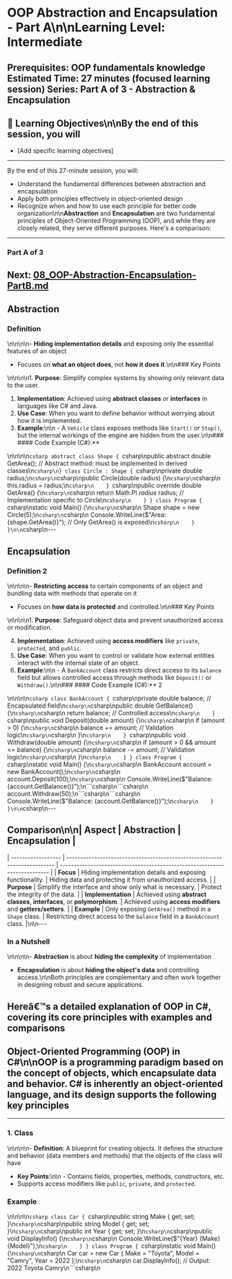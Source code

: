 # OOP Abstraction and Encapsulation - Part A\n\n**Learning Level**: Intermediate

**Prerequisites**: OOP fundamentals knowledge
**Estimated Time**: 27 minutes (focused learning session)
**Series**: Part A of 3 - Abstraction & Encapsulation
---

## 🎯 Learning Objectives\n\nBy the end of this session, you will

- [Add specific learning objectives]

---
By the end of this 27-minute session, you will:

- Understand the fundamental differences between abstraction and encapsulation
- Apply both principles effectively in object-oriented design
- Recognize when and how to use each principle for better code organization\n\n**Abstraction** and **Encapsulation** are two fundamental principles of Object-Oriented Programming (OOP), and while they are closely related, they serve different purposes. Here's a comparison:

---

### Part A of 3

Next: [08_OOP-Abstraction-Encapsulation-PartB.md](08_OOP-Abstraction-Encapsulation-PartB.md)
---

## **Abstraction**

### Definition

\n\n\n\n- **Hiding implementation details** and exposing only the essential features of an object

- Focuses on **what an object does**, not **how it does it**.\n\n### Key Points

\n\n\n\n1. **Purpose**: Simplify complex systems by showing only relevant data to the user.

1. **Implementation**: Achieved using **abstract classes** or **interfaces** in languages like C# and Java.
2. **Use Case**: When you want to define behavior without worrying about how it is implemented.
3. **Example**:\n\n   - A `Vehicle` class exposes methods like `Start()` or `Stop()`, but the internal workings of the engine are hidden from the user.\n\n### #### Code Example (C#):**

\n\n\n\n```csharp
abstract class Shape {
```csharp\npublic abstract double GetArea(); // Abstract method: must be implemented in derived classes\n```csharp\n}
class Circle : Shape {
```csharp\nprivate double radius;\n```csharp\n```csharp\npublic Circle(double radius) {\n```csharp\n```csharp\n    this.radius = radius;\n```csharp\n    }
```csharp\npublic override double GetArea() {\n```csharp\n```csharp\n    return Math.PI *radius* radius; // Implementation specific to Circle\n```csharp\n    }
}
class Program {
```csharp\nstatic void Main() {\n```csharp\n```csharp\n    Shape shape = new Circle(5);\n```csharp\n```csharp\n    Console.WriteLine($"Area: {shape.GetArea()}"); // Only GetArea() is exposed\n```csharp\n    }
}\n\n```csharp\n---

## **Encapsulation**

### Definition 2

\n\n\n\n- **Restricting access** to certain components of an object and bundling data with methods that operate on it

- Focuses on **how data is protected** and controlled.\n\n### Key Points

\n\n\n\n1. **Purpose**: Safeguard object data and prevent unauthorized access or modification.

4. **Implementation**: Achieved using **access modifiers** like `private`, `protected`, and `public`.
5. **Use Case**: When you want to control or validate how external entities interact with the internal state of an object.
6. **Example**:\n\n   - A `BankAccount` class restricts direct access to its `balance` field but allows controlled access through methods like `Deposit()` or `Withdraw()`.\n\n### #### Code Example (C#):** 2

\n\n\n\n```csharp
class BankAccount {
```csharp\nprivate double balance; // Encapsulated field\n```csharp\n```csharp\npublic double GetBalance() {\n```csharp\n```csharp\n    return balance; // Controlled access\n```csharp\n    }
```csharp\npublic void Deposit(double amount) {\n```csharp\n```csharp\n    if (amount > 0) {\n```csharp\n```csharp\n        balance += amount; // Validation logic\n```csharp\n```csharp\n    }\n```csharp\n    }
```csharp\npublic void Withdraw(double amount) {\n```csharp\n```csharp\n    if (amount > 0 && amount <= balance) {\n```csharp\n```csharp\n        balance -= amount; // Validation logic\n```csharp\n```csharp\n    }\n```csharp\n    }
}
class Program {
```csharp\nstatic void Main() {\n```csharp\n```csharp\n    BankAccount account = new BankAccount();\n```csharp\n```csharp\n    account.Deposit(100);\n```csharp\n```csharp\n    Console.WriteLine($"Balance: {account.GetBalance()}");\n```csharp\n```csharp\n    account.Withdraw(50);\n```csharp\n```csharp\n    Console.WriteLine($"Balance: {account.GetBalance()}");\n```csharp\n    }
}\n\n```csharp\n---

## **Comparison**\n\n| Aspect             | **Abstraction**                                                           | **Encapsulation**                                                          |

| ------------------ | ------------------------------------------------------------------------- | -------------------------------------------------------------------------- |
| **Focus**          | Hiding implementation details and exposing functionality.                 | Hiding data and protecting it from unauthorized access.                    |
| **Purpose**        | Simplify the interface and show only what is necessary.                   | Protect the integrity of the data.                                         |
| **Implementation** | Achieved using **abstract classes**, **interfaces**, or **polymorphism**. | Achieved using **access modifiers** and **getters/setters**.               |
| **Example**        | Only exposing `GetArea()` method in a `Shape` class.                      | Restricting direct access to the `balance` field in a `BankAccount` class. |\n\n---

### **In a Nutshell**

\n\n\n\n- **Abstraction** is about **hiding the complexity** of implementation

- **Encapsulation** is about **hiding the object's data** and controlling access.\n\nBoth principles are complementary and often work together in designing robust and secure applications.

Hereâ€™s a detailed explanation of **OOP in C#**, covering its core principles with examples and comparisons
---

## **Object-Oriented Programming (OOP) in C#**\n\nOOP is a programming paradigm based on the concept of objects, which encapsulate data and behavior. C# is inherently an object-oriented language, and its design supports the following key principles

---

### **1. Class**

\n\n\n\n- **Definition**: A blueprint for creating objects. It defines the structure and behavior (data members and methods) that the objects of the class will have

- **Key Points**:\n\n  - Contains fields, properties, methods, constructors, etc.
- Supports access modifiers like `public`, `private`, and `protected`.

### **Example**

\n\n\n\n```csharp
class Car {
```csharp\npublic string Make { get; set; }\n```csharp\n```csharp\npublic string Model { get; set; }\n```csharp\n```csharp\npublic int Year { get; set; }\n```csharp\n```csharp\npublic void DisplayInfo() {\n```csharp\n```csharp\n    Console.WriteLine($"{Year} {Make} {Model}");\n```csharp\n    }
}
class Program {
```csharp\nstatic void Main() {\n```csharp\n```csharp\n    Car car = new Car { Make = "Toyota", Model = "Camry", Year = 2022 };\n```csharp\n```csharp\n    car.DisplayInfo(); // Output: 2022 Toyota Camry\n```csharp\n
